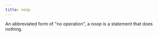 ```yaml
---
title: noop
---
```


An abbreviated form of "no operation", a _noop_ is a statement that does nothing.
